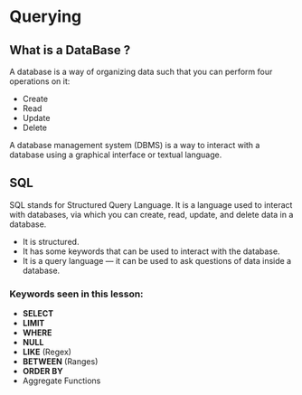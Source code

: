 # Querying 

## What is a DataBase ?

A database is a way of organizing data such that you can perform four operations on it: 

- Create
- Read
- Update
- Delete

A database management system (DBMS) is a way to interact with a database using a graphical interface or textual language.

## SQL

SQL stands for Structured Query Language. It is a language used to interact with databases, via which you can create, read, update, and delete data in a database. 

- It is structured.
- It has some keywords that can be used to interact with the database.
- It is a query language — it can be used to ask questions of data inside a database.

### Keywords seen in this lesson:

- **SELECT**
- **LIMIT**
- **WHERE**
- **NULL**
- **LIKE** (Regex)
- **BETWEEN** (Ranges)
- **ORDER BY**
- Aggregate Functions 